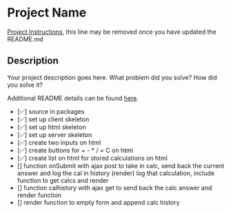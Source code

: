# Project Name

[Project Instructions](./INSTRUCTIONS.md), this line may be removed once you have updated the README.md

## Description

Your project description goes here. What problem did you solve? How did you solve it?

Additional README details can be found [here](https://github.com/PrimeAcademy/readme-template/blob/master/README.md).


- [✅] source in packages
- [✅] set up client skeleton
- [✅] set up html skeleton
- [✅] set up server skeleton
- [✅] create two inputs on html
- [✅] create buttons for + - * / = C on html
- [✅] create list on html for stored calculations on html
- [] function onSubmit with ajax post to take in calc, send back the current answer and log the cal in history (render)
log that calculation, include function to get calcs and render
- [] function calhistory with ajax get to send back the calc answer and render function
- [] render function to empty form and append calc history 
